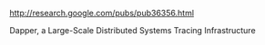 http://research.google.com/pubs/pub36356.html

Dapper, a Large-Scale Distributed Systems Tracing Infrastructure
